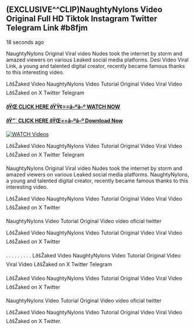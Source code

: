 ## (EXCLUSIVE^^CLIP)NaughtyNylons Video Original Full HD Tiktok Instagram Twitter Telegram Link #b8fjm

18 seconds ago

NaughtyNylons Original Viral video Nudes took the internet by storm and amazed viewers on various Leaked social media platforms. Desi Video Viral Link, a young and talented digital creator, recently became famous thanks to this interesting video.

LðšŽaked Video NaughtyNylons Video Tutorial Original Video Viral Video LðšŽaked on X Twitter Telegram

**[ðŸŒ CLICK HERE ðŸŸ¢==â–ºâ–º WATCH NOW](https://clips-mediaa.blogspot.com/2025/02/video-viral-download.html)**

**[ðŸ”´ CLICK HERE ðŸŒ==â–ºâ–º Download Now](https://clips-mediaa.blogspot.com/2025/02/video-viral-download.html)**

[![WATCH Videos](https://i.imgur.com/dJHk4Zq.gif)](https://clips-mediaa.blogspot.com/2025/02/video-viral-download.html)

LðšŽaked Video NaughtyNylons Video Tutorial Original Video Viral Video LðšŽaked on X Twitter Telegram

NaughtyNylons Original Viral video Nudes took the internet by storm and amazed viewers on various Leaked social media platforms. NaughtyNylons, a young and talented digital creator, recently became famous thanks to this interesting video.

LðšŽaked Video NaughtyNylons Video Tutorial Original Video Viral Video LðšŽaked on X Twitter

NaughtyNylons Video Tutorial Original Video video oficial twitter

LðšŽaked Video NaughtyNylons Video Tutorial Original Video Viral Video LðšŽaked on X Twitter

. . . . . . . . . LðšŽaked Video NaughtyNylons Video Tutorial Original Video Viral Video LðšŽaked on X Twitter Telegram

LðšŽaked Video NaughtyNylons Video Tutorial Original Video Viral Video LðšŽaked on X Twitter

NaughtyNylons Video Tutorial Original Video video oficial twitter

LðšŽaked Video NaughtyNylons Video Tutorial Original Video Viral Video LðšŽaked on X Twitter.